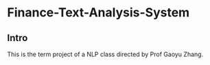 # Finance-Text-Analysis-System

## Intro
This is the term project of a NLP class directed by Prof Gaoyu Zhang.  
